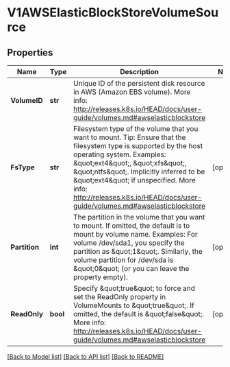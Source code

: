 # V1AWSElasticBlockStoreVolumeSource

## Properties
Name | Type | Description | Notes
------------ | ------------- | ------------- | -------------
**VolumeID** | **str** | Unique ID of the persistent disk resource in AWS (Amazon EBS volume). More info: http://releases.k8s.io/HEAD/docs/user-guide/volumes.md#awselasticblockstore | 
**FsType** | **str** | Filesystem type of the volume that you want to mount. Tip: Ensure that the filesystem type is supported by the host operating system. Examples: \&quot;ext4\&quot;, \&quot;xfs\&quot;, \&quot;ntfs\&quot;. Implicitly inferred to be \&quot;ext4\&quot; if unspecified. More info: http://releases.k8s.io/HEAD/docs/user-guide/volumes.md#awselasticblockstore | [optional] 
**Partition** | **int** | The partition in the volume that you want to mount. If omitted, the default is to mount by volume name. Examples: For volume /dev/sda1, you specify the partition as \&quot;1\&quot;. Similarly, the volume partition for /dev/sda is \&quot;0\&quot; (or you can leave the property empty). | [optional] 
**ReadOnly** | **bool** | Specify \&quot;true\&quot; to force and set the ReadOnly property in VolumeMounts to \&quot;true\&quot;. If omitted, the default is \&quot;false\&quot;. More info: http://releases.k8s.io/HEAD/docs/user-guide/volumes.md#awselasticblockstore | [optional] 

[[Back to Model list]](../README.md#documentation-for-models) [[Back to API list]](../README.md#documentation-for-api-endpoints) [[Back to README]](../README.md)



